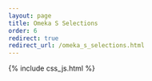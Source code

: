```yaml
---
layout: page
title: Omeka S Selections
order: 6
redirect: true
redirect_url: /omeka_s_selections.html
---
```


{% include css_js.html %}

<!--
    The redirect allows to keep track of old urls without language to the new ones prepended with language code.
    They will be removed later.
-->
